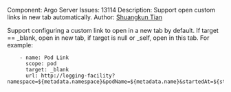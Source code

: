 Component: Argo Server
Issues: 13114 
Description: Support open custom links in new tab automatically.
Author: [Shuangkun Tian](https://github.com/shuangkun)

Support configuring a custom link to open in a new tab by default.
If target == _blank, open in new tab, if target is null or _self, open in this tab. For example:
```
    - name: Pod Link
      scope: pod
      target: _blank
      url: http://logging-facility?namespace=${metadata.namespace}&podName=${metadata.name}&startedAt=${status.startedAt}&finishedAt=${status.finishedAt}
```

